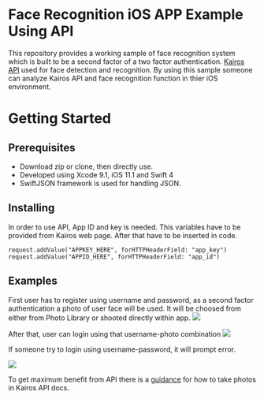 # Face Recognition iOS APP Example Using API
This repository provides a working sample of face recognition system which is built to be a second factor 
of a two factor authentication. [Kairos API](https://www.kairos.com/) used for face detection and recognition. By using this sample someone can analyze Kairos API and face recognition function in thier iOS environment. 

# Getting Started

## Prerequisites
* 	Download zip or clone, then directly use.
* 	Developed using Xcode 9.1, iOS 11.1 and Swift 4
*	SwiftJSON framework is used for handling JSON.

## Installing
In order to use API, App ID and key is needed. This variables have to be provided from Kairos web page. After that have to be inserted in code.
    
```
request.addValue("APPKEY_HERE", forHTTPHeaderField: "app_key")
request.addValue("APPID_HERE", forHTTPHeaderField: "app_id")
```

## Examples
First user has to register using username and password, as a second factor authentication a photo of user face will be used. It will be choosed from either from Photo Library or shooted directly within app. 
![](https://github.com/mhmmtucan/project1-1/blob/master/docs/gifs/register.gif)

After that, user can login using that username-photo combination
![](https://github.com/mhmmtucan/project1-1/blob/master/docs/gifs/login.gif)

If someone try to login using username-password, it will prompt error.
	
![](https://github.com/mhmmtucan/project1-1/blob/master/docs/gifs/error.gif)

To get maximum benefit from API there is a [guidance](https://www.kairos.com/docs/api/best-practices) for how to take photos in Kairos API docs.
